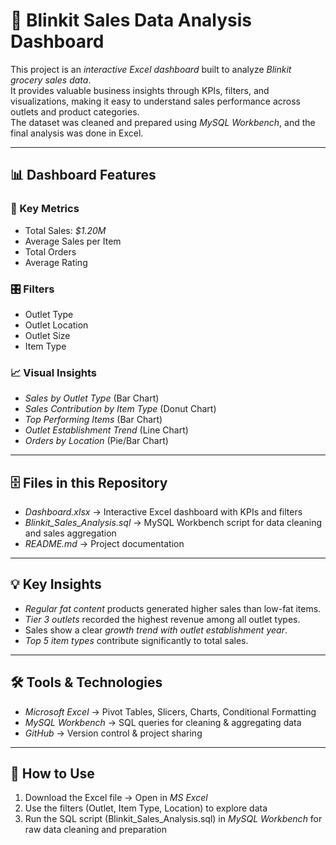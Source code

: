 # 🛒 Blinkit Sales Data Analysis Dashboard

This project is an *interactive Excel dashboard* built to analyze *Blinkit grocery sales data*.  
It provides valuable business insights through KPIs, filters, and visualizations, making it easy to understand sales performance across outlets and product categories.  
The dataset was cleaned and prepared using *MySQL Workbench*, and the final analysis was done in Excel.

---

## 📊 Dashboard Features

### 🔑 Key Metrics
- Total Sales: *$1.20M*
- Average Sales per Item
- Total Orders
- Average Rating

### 🎛 Filters
- Outlet Type  
- Outlet Location  
- Outlet Size  
- Item Type  

### 📈 Visual Insights
- *Sales by Outlet Type* (Bar Chart)  
- *Sales Contribution by Item Type* (Donut Chart)  
- *Top Performing Items* (Bar Chart)  
- *Outlet Establishment Trend* (Line Chart)  
- *Orders by Location* (Pie/Bar Chart)  

---

## 🗄 Files in this Repository
- *Dashboard.xlsx* → Interactive Excel dashboard with KPIs and filters  
- *Blinkit_Sales_Analysis.sql* → MySQL Workbench script for data cleaning and sales aggregation  
- *README.md* → Project documentation  

---

## 💡 Key Insights
- *Regular fat content* products generated higher sales than low-fat items.  
- *Tier 3 outlets* recorded the highest revenue among all outlet types.  
- Sales show a clear *growth trend with outlet establishment year*.  
- *Top 5 item types* contribute significantly to total sales.  

---

## 🛠 Tools & Technologies
- *Microsoft Excel* → Pivot Tables, Slicers, Charts, Conditional Formatting  
- *MySQL Workbench* → SQL queries for cleaning & aggregating data  
- *GitHub* → Version control & project sharing  

---

## 🚀 How to Use
1. Download the Excel file → Open in *MS Excel*  
2. Use the filters (Outlet, Item Type, Location) to explore data  
3. Run the SQL script (Blinkit_Sales_Analysis.sql) in *MySQL Workbench* for raw data cleaning and preparation  



